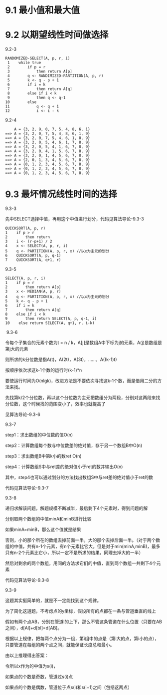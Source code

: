 # 9.1 最小值和最大值

# 9.2 以期望线性时间做选择

9.2-3

```
RANDOMIZED-SELECT(A, p, r, i)
 1    while true
 2        if p = r
 3            then return A[p]
 4        q <- RANDIMIZED-PARTITION(A, p, r)
 5        k <- q - p + 1
 6        if i = k
 7            then return A[q]
 8        else if i < k
 9            then q <- q-1
10        else
11            q <- q + 1
12            i <- i - k
```

9.2-4

```
    A = {3, 2, 9, 0, 7, 5, 4, 8, 6, 1}
==> A = {3, 2, 0, 7, 5, 4, 8, 6, 1, 9}
==> A = {3, 2, 0, 7, 5, 4, 6, 1, 8, 9}
==> A = {3, 2, 0, 5, 4, 6, 1, 7, 8, 9}
==> A = {3, 2, 0, 5, 4, 1, 6, 7, 8, 9}
==> A = {3, 2, 0, 4, 1, 5, 6, 7, 8, 9}
==> A = {3, 2, 0, 1, 4, 5, 6, 7, 8, 9}
==> A = {2, 0, 1, 3, 4, 5, 6, 7, 8, 9}
==> A = {0, 1, 2, 3, 4, 5, 6, 7, 8, 9}
==> A = {0, 1, 2, 3, 4, 5, 6, 7, 8, 9}
==> A = {0, 1, 2, 3, 4, 5, 6, 7, 8, 9}
```

# 9.3 最坏情况线性时间的选择

9.3-3

先中SELECT选择中值，再用这个中值进行划分，代码见算法导论-9.3-3

```
QUICKSORT(A, p, r)
1    if p > r
2        then return
3    i <- (r-p+1) / 2
4    x <- SELECT(A, p, r, i)
5    q <- PARTITION(A, p, r, x) //以x为主元的划分
6    QUICKSORT(A, p, q-1)
7    QUICKSORT(A, q+1, r)
```

9.3-5

```
SELECT(A, p, r, i)
1    if p = r
2        then return A[p]
3    x <- MEDIAN(A, p, r)
4    q <- PARTITION(A, p, r, x) //以x为主元的划分
5    k <- q - p + 1
6    if i = k
7        then return A[q]
8    else if i < k
9        then return SELECT(A, p, q-1, i)
10    else return SELECT(A, q+1, r, i-k)
```

 9.3-6

令每个子集合的元素个数为t = n / k，A[j]是数组A中下标为j的元素，A(j)是数组是第j大的元素  

则所求的k分位数是指A(t)，A(2t)，A(3t)，……，A((k-1)t)

按顺序依次求这k-1个数的运行时(k-1)*n

要使运行时间为O(nlgk)，改进方法是不要依次寻找这k-1个数，而是借用二分的方法来找。

先找第k/2个分位数，再以这个分位数为主元把数组分为两段，分别对这两段来找分位数，这个时候找的范围变小了，效率也就提高了

见算法导论-9.3-6

9.3-7

step1：求出数组的中位数的值O(n)

step2：计算数组每个数与中位数差的绝对值，存于另一个数组B中O(n)

step3：求出数组B中第k小的数ret O(n)

step4：计算数组S中与ret差的绝对值小于ret的数并输出O(n)

其中，step4也可以通过划分的方法找出数组S中与ret差的绝对值小于ret的数

代码见算法导论-9.3-7

9.3-8

递归求解该问题，解题规模不断减半，最后剩下4个元素时，得到问题的解

分别取两个数组的中值minA和minB进行比较

如果minA=minB，那么这个值就是结果

否则，小的那个所在的数组去掉前面一半，大的那个去掉后面一半。（对于两个数组的中值，共有n-1个元素，有n个元素比它大。但是对于min(minA,minB)，最多只有n-2个元素比它小，所以一定不是所求的结果，同理去掉大的一半）

然后对剩余的两个数组，用同的方法求它们的中值，直到两个数组一共剩下4个元素

代码见算法导论-9.3-8

9.3-9

这题其实挺简单的，就是不一定能找到这个规律。

为了简化这道题，不考虑点的y坐标，假设所有的点都在一条与管道垂直的线上

假如有两个点AB，分别在管道l的上下，那么不管这条管道在什么位置（只要在AB之间），d[Al]+d[bl]=d[AB]。

根据以上规律，把每两个点分为一组，第i组中的点是（第i大的点，第i小的点），只要管道在每组的两个点之间，就能保证长度总和最小。

由以上推理得出答案：

令所以x作为的中值为s(i)，

如果点的个数是奇数，管道过s(i)点

如果点的个数是偶数，管道位于点s(i)和s(i+1)之间（包括这两点）
